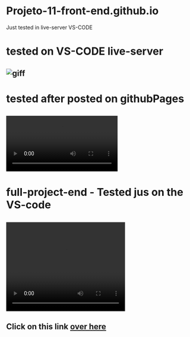 # Projeto-11-front-end.github.io
Just tested in live-server VS-CODE

# tested on VS-CODE live-server
## ![giff](https://github.com/ThiagoMassenoMaciel/Projeto-11-front-end.github.io/blob/main/SPA-UNIVERSE-P11-_vid.mp4_.gif)

# tested after posted on githubPages
## ![vid.mp4](https://github.com/ThiagoMassenoMaciel/Projeto-11-front-end.github.io/blob/main/SPA__After_Deploy_No_GitHub_Pages.mp4)

# full-project-end - Tested jus on the VS-code 
## <video width="320" height="240" controls>  <source src="[video.mov](https://github.com/ThiagoMassenoMaciel/Projeto-11-front-end.github.io/blob/main/full-PROJETO-11-FRONT-END-SPA%20(online-video-cutter.com).mp4)https://github.com/ThiagoMassenoMaciel/Projeto-11-front-end.github.io/blob/main/full-PROJETO-11-FRONT-END-SPA%20(online-video-cutter.com).mp4" type="video/mp4">   </video>
## Click on this link [over here](https://thiagomassenomaciel.github.io/Projeto-11-front-end.github.io/)
